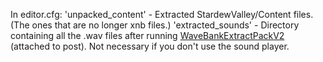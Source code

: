 In editor.cfg:
	'unpacked_content' - Extracted StardewValley/Content files. (The ones that are no longer xnb files.)
	'extracted_sounds' - Directory containing all the .wav files after running [WaveBankExtractPackV2](http://community.playstarbound.com/threads/old-post-in-new-thread-mod-list-modding-guides-and-general-modding-discussion.106868/page-7#post-2795638) (attached to post). Not necessary if you don't use the sound player.